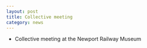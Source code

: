 ```yaml
---
layout: post
title: Collective meeting
category: news
---
```


* Collective meeting at the Newport Railway Museum